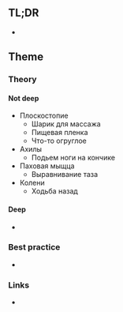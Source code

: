 ## TL;DR
- 

## Theme
### Theory
#### Not deep
- Плоскостопие
	- Шарик для массажа
	- Пищевая пленка
	- Что-то огруглое
- Ахилы
	- Подьем ноги на кончике
- Паховая мыщца
	- Выравнивание таза
- Колени
	- Ходьба назад

#### Deep
- 

### Best practice
- 

### Links
- []()